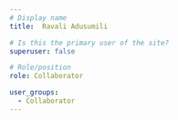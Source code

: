 ```yaml
---
# Display name
title:  Ravali Adusumili

# Is this the primary user of the site?
superuser: false

# Role/position
role: Collaborator

user_groups:
  - Collaborator
---
```


